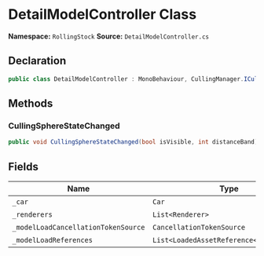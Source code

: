 # DetailModelController Class

**Namespace:** `RollingStock`
**Source:** `DetailModelController.cs`

## Declaration

```csharp
public class DetailModelController : MonoBehaviour, CullingManager.ICullingEventHandler
```

## Methods

### CullingSphereStateChanged

```csharp
public void CullingSphereStateChanged(bool isVisible, int distanceBand)
```

## Fields

| Name | Type | Access | Modifiers |
|------|------|--------|-----------|
| `_car` | `Car` | private | - |
| `_renderers` | `List<Renderer>` | private | `readonly` |
| `_modelLoadCancellationTokenSource` | `CancellationTokenSource` | private | - |
| `_modelLoadReferences` | `List<LoadedAssetReference<GameObject>>` | private | `readonly` |

